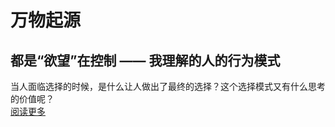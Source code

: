 # 万物起源
## 都是“欲望”在控制 —— 我理解的人的行为模式
当人面临选择的时候，是什么让人做出了最终的选择？这个选择模式又有什么思考的价值呢？  
[阅读更多](https://headwink.github.io/page1)